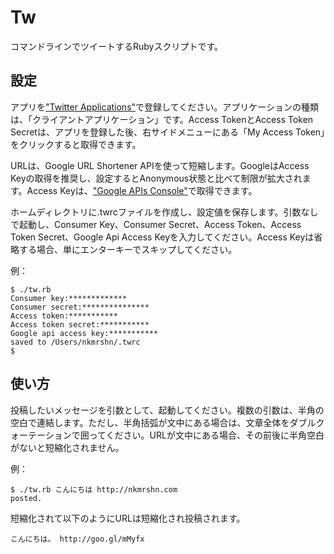 Tw
==

コマンドラインでツイートするRubyスクリプトです。

設定
----

アプリを["Twitter Applications"](http://dev.twitter.com/apps)で登録してください。アプリケーションの種類は、「クライアントアプリケーション」です。Access TokenとAccess Token Secretは、アプリを登録した後、右サイドメニューにある「My Access Token」をクリックすると取得できます。

URLは、Google URL Shortener APIを使って短縮します。GoogleはAccess Keyの取得を推奨し、設定するとAnonymous状態と比べて制限が拡大されます。Access Keyは、["Google APIs Console"](https://code.google.com/apis/console/)で取得できます。

ホームディレクトリに.twrcファイルを作成し、設定値を保存します。引数なしで起動し、Consumer Key、Consumer Secret、Access Token、Access Token Secret、Google Api Access Keyを入力してください。Access Keyは省略する場合、単にエンターキーでスキップしてください。

例：

    $ ./tw.rb
    Consumer key:*************
    Consumer secret:***************
    Access token:***********
    Access token secret:***********
    Google api access key:***********
    saved to /Users/nkmrshn/.twrc
    $

使い方
-----

投稿したいメッセージを引数として、起動してください。複数の引数は、半角の空白で連結します。ただし、半角括弧が文中にある場合は、文章全体をダブルクォーテーションで囲ってください。URLが文中にある場合、その前後に半角空白がないと短縮化されません。

例：

    $ ./tw.rb こんにちは http://nkmrshn.com
    posted.

短縮化されて以下のようにURLは短縮化され投稿されます。

    こんにちは。 http://goo.gl/mMyfx
